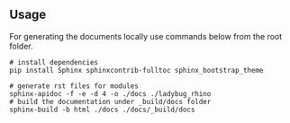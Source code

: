 
## Usage
For generating the documents locally use commands below from the root folder. 

```shell
# install dependencies
pip install Sphinx sphinxcontrib-fulltoc sphinx_bootstrap_theme

# generate rst files for modules
sphinx-apidoc -f -e -d 4 -o ./docs ./ladybug_rhino
# build the documentation under _build/docs folder
sphinx-build -b html ./docs ./docs/_build/docs
```
